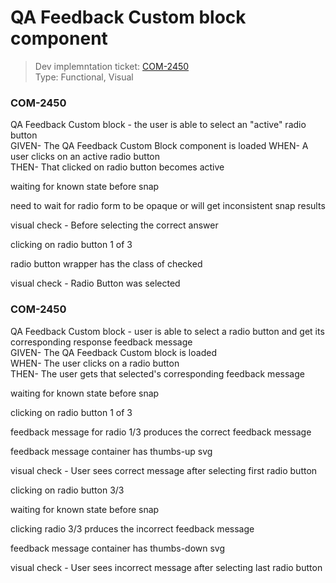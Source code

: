 # QA Feedback Custom block component
> Dev implemntation ticket: [COM-2450](https://everfi.atlassian.net/browse/COM-2450)    
Type: Functional, Visual

<!-- include: cypress/integration/qa_feedbackCustom.js -->

### COM-2450

QA Feedback Custom block - the user is able to select an "active" radio button\
GIVEN- The QA Feedback Custom Block component is loaded
WHEN- A user clicks on an active radio button\
THEN- That clicked on radio button becomes active

waiting for known state before snap

need to wait for radio form to be opaque or will get inconsistent snap results

visual check -  Before selecting the correct answer

clicking on radio button 1 of 3

radio button wrapper has the class of checked

visual check -  Radio Button was selected

### COM-2450

QA Feedback Custom block - user is able to select a radio button and get its corresponding response feedback message\
GIVEN- The QA Feedback Custom block is loaded\
WHEN- The user clicks on a radio button\
THEN- The user gets that selected's corresponding feedback message

waiting for known state before snap

clicking on radio button 1 of 3

feedback message for radio 1/3 produces the correct feedback message

feedback message container has  thumbs-up svg

visual check -  User sees correct message after selecting first radio button

clicking on radio button 3/3

waiting for known state before snap

clicking radio 3/3 prduces the incorrect feedback message

feedback message container has  thumbs-down svg

visual check -  User sees incorrect message after selecting last radio button

<!-- /include: cypress/integration/qa_feedbackCustom.js -->